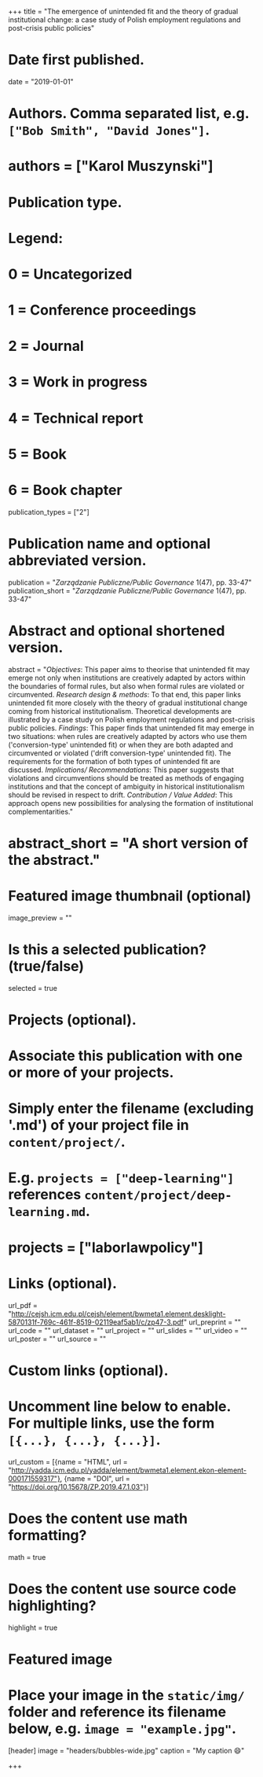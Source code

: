 +++
title = "The emergence of unintended fit and the theory of gradual institutional change: a case study of Polish employment regulations and post-crisis public policies"

# Date first published.
date = "2019-01-01"

# Authors. Comma separated list, e.g. `["Bob Smith", "David Jones"]`.
# authors = ["Karol Muszynski"]

# Publication type.
# Legend:
# 0 = Uncategorized
# 1 = Conference proceedings
# 2 = Journal
# 3 = Work in progress
# 4 = Technical report
# 5 = Book
# 6 = Book chapter
publication_types = ["2"]

# Publication name and optional abbreviated version.
publication = "*Zarządzanie Publiczne/Public Governance* 1(47), pp. 33-47"
publication_short = "*Zarządzanie Publiczne/Public Governance* 1(47), pp. 33-47"

# Abstract and optional shortened version.
abstract = "*Objectives*: This paper aims to theorise that unintended fit may emerge not only when institutions are creatively adapted by actors within the boundaries of formal rules, but also when formal rules are violated or circumvented. *Research design & methods*: To that end, this paper links unintended fit more closely with the theory of gradual institutional change coming from historical institutionalism. Theoretical developments are illustrated by a case study on Polish employment regulations and post-crisis public policies. *Findings*: This paper finds that unintended fit may emerge in two situations: when rules are creatively adapted by actors who use them ('conversion-type' unintended fit) or when they are both adapted and circumvented or violated ('drift conversion-type' unintended fit). The requirements for the formation of both types of unintended fit are discussed. *Implications/ Recommendations*: This paper suggests that violations and circumventions should be treated as methods of engaging institutions and that the concept of ambiguity in historical institutionalism should be revised in respect to drift. *Contribution / Value Added*: This approach opens new possibilities for analysing the formation of institutional complementarities."
# abstract_short = "A short version of the abstract."

# Featured image thumbnail (optional)
image_preview = ""

# Is this a selected publication? (true/false)
selected = true

# Projects (optional).
#   Associate this publication with one or more of your projects.
#   Simply enter the filename (excluding '.md') of your project file in `content/project/`.
#   E.g. `projects = ["deep-learning"]` references `content/project/deep-learning.md`.
#   projects = ["laborlawpolicy"]

# Links (optional).
url_pdf = "http://cejsh.icm.edu.pl/cejsh/element/bwmeta1.element.desklight-5870131f-769c-461f-8519-02119eaf5ab1/c/zp47-3.pdf"
url_preprint = ""
url_code = ""
url_dataset = ""
url_project = ""
url_slides = ""
url_video = ""
url_poster = ""
url_source = ""

# Custom links (optional).
#   Uncomment line below to enable. For multiple links, use the form `[{...}, {...}, {...}]`.
url_custom = [{name = "HTML", url = "http://yadda.icm.edu.pl/yadda/element/bwmeta1.element.ekon-element-000171559317"}, {name = "DOI", url = "https://doi.org/10.15678/ZP.2019.47.1.03"}]


# Does the content use math formatting?
math = true

# Does the content use source code highlighting?
highlight = true

# Featured image
# Place your image in the `static/img/` folder and reference its filename below, e.g. `image = "example.jpg"`.
[header]
image = "headers/bubbles-wide.jpg"
caption = "My caption 😄"

+++

